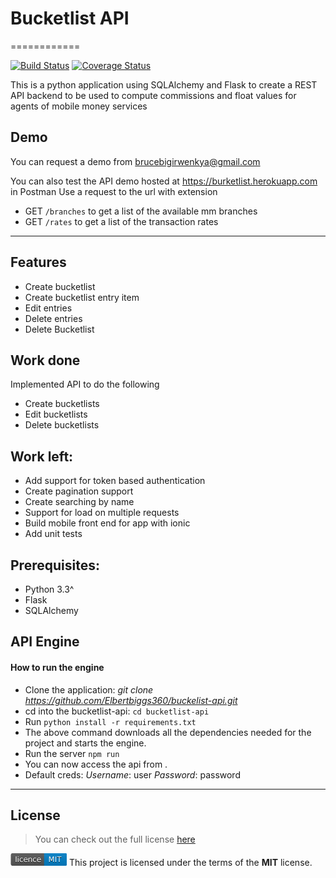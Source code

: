 # Bucketlist API
============

[![Build Status](https://travis-ci.org/Elbertbiggs360/buckelist-api.svg?branch=master)](https://travis-ci.org/Elbertbiggs360/buckelist-api)
[![Coverage Status](https://coveralls.io/repos/github/Elbertbiggs360/buckelist-api/badge.svg?branch=master)](https://coveralls.io/github/Elbertbiggs360/buckelist-api?branch=master)


This is a python application using SQLAlchemy and Flask 
to create a REST API backend to be used to compute commissions and float values
for agents of mobile money services

## Demo
You can request a demo from brucebigirwenkya@gmail.com

You can also test the API demo hosted at https://burketlist.herokuapp.com in Postman
Use a request to the url with extension 
- GET `/branches` to get a list of the available mm branches
- GET `/rates` to get a list of the transaction rates

---

## Features
- Create bucketlist
- Create bucketlist entry item
- Edit entries
- Delete entries
- Delete Bucketlist

## Work done
Implemented API to do the following
* Create bucketlists
* Edit bucketlists
* Delete bucketlists

## Work left:
* Add support for token based authentication
* Create pagination support
* Create searching by name
* Support for load on multiple requests
* Build mobile front end for app with ionic
* Add unit tests

## Prerequisites:
* Python 3.3^
* Flask
* SQLAlchemy

## API Engine

#### How to run the engine
* Clone the application: *git clone https://github.com/Elbertbiggs360/buckelist-api.git*
* cd into the bucketlist-api: `cd bucketlist-api`
* Run `python install -r requirements.txt`
* The above command downloads all the dependencies needed for the project and starts the engine.
* Run the server `npm run`
* You can now access the api from . 
* Default creds: *Username*: user *Password*: password

---

## License
>You can check out the full license [here](https://github.com/Elbertbiggs360/buckelist-api/blob/master/LICENSE)

![MIT License](https://github.com/Elbertbiggs360/buckelist-api/blob/master/mit.png)
This project is licensed under the terms of the **MIT** license.